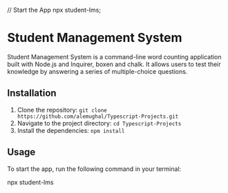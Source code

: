 // Start the App
npx student-lms;
# Student Management System

Student Management System is a command-line word counting application built with Node.js and Inquirer, boxen and chalk. It allows users to test their knowledge by answering a series of multiple-choice questions.

## Installation

1. Clone the repository: `git clone https://github.com/alemughal/Typescript-Projects.git`
2. Navigate to the project directory: `cd Typescript-Projects`
3. Install the dependencies: `npm install`

## Usage

To start the app, run the following command in your terminal:

npx student-lms
